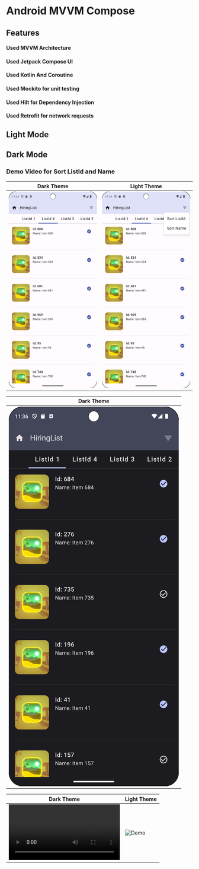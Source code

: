 # Android MVVM Compose 

## Features
#### Used MVVM Architecture
#### Used Jetpack Compose UI
#### Used Kotlin And Coroutine
#### Used Mockito for unit testing 
#### Used Hilt for Dependency Injection
#### Used Retrofit for network requests

## Light Mode

## Dark Mode

### Demo Video for Sort ListId and Name


| Dark Theme | Light Theme | 
|------------|-------------|
| ![Light Theme](newLightMode.png) | ![Light Theme](newSortIdName.png) |


| Dark Theme |
|------------|
| ![Light Theme](newDarkMode.png) |


| Dark Theme | Light Theme | 
|------------|-------------|
| ![Demo](SortIdName.mp4) |![Demo](demo.gif)|
